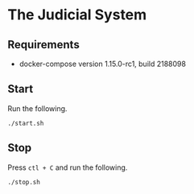 # The Judicial System

## Requirements

- docker-compose version 1.15.0-rc1, build 2188098

## Start

Run the following.

```
./start.sh
```

## Stop

Press `ctl + C` and run the following.

```
./stop.sh
```
